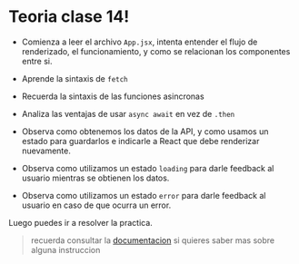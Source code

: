 # Teoria clase 14!

- Comienza a leer el archivo `App.jsx`, intenta entender el flujo de renderizado, el funcionamiento, y como se relacionan los componentes entre si.

- Aprende la sintaxis de `fetch`

- Recuerda la sintaxis de las funciones asincronas

- Analiza las ventajas de usar `async await` en vez de `.then`

- Observa como obtenemos los datos de la API, y como usamos un estado para guardarlos e indicarle a React que debe renderizar nuevamente.

- Observa como utilizamos un estado `loading` para darle feedback al usuario mientras se obtienen los datos.

- Observa como utilizamos un estado `error` para darle feedback al usuario en caso de que ocurra un error.

Luego puedes ir a resolver la practica.

> recuerda consultar la [documentacion](/doc/externalLinks.md#clase-14-fetch) si quieres saber mas sobre alguna instruccion
